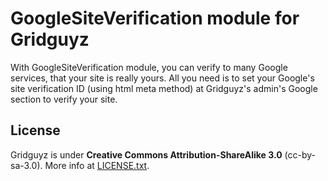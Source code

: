 GoogleSiteVerification module for Gridguyz
==========================================

With GoogleSiteVerification module, you can verify to many Google services,
that your site is really yours. All you need is to set your Google's site
verification ID (using html meta method) at Gridguyz's admin's Google section to
verify your site.

License
-------

Gridguyz is under **Creative Commons Attribution-ShareAlike 3.0** (cc-by-sa-3.0).
More info at [LICENSE.txt](LICENSE.txt).
